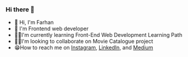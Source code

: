 ### Hi there 👋

<!--
**frhan18/frhan18** is a ✨ _special_ ✨ repository because its `README.md` (this file) appears on your GitHub profile.

Here are some ideas to get you started:

- 🔭 I’m currently working on ...
- 🌱 I’m currently learning ...
- 👯 I’m looking to collaborate on ...
- 🤔 I’m looking for help with ...
- 💬 Ask me about ...
- 📫 How to reach me: ...
- 😄 Pronouns: ...
- ⚡ Fun fact: ...
-->

- 👋 Hi, I'm Farhan
- 👀 I'm Frontend web developer
- 👨‍🎓I'm currently learning Front-End Web Development Learning Path
- 👨‍💻I'm looking to collaborate on Movie Catalogue project
- 😁How to reach me on 
<a href="https://www.instagram.com/pukulanbalmon_18" target="_blank">Instagram</a>, 
<a href="https://www.linkedin.com/in/farhan-20241221a/" target="_blank">LinkedIn</a>, and 
<a href="https://medium.com/@farhan18apr02" target="_blank">Medium</a>
 
